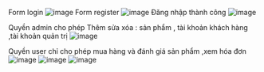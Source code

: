 Form login
![image](https://github.com/Vucuongtuan/Shop_Giay_WInform/assets/114804308/76707d7d-3ecc-4c61-a556-c7b67b97eac4)
Form register
![image](https://github.com/Vucuongtuan/Shop_Giay_WInform/assets/114804308/2bf7f748-8234-4e60-8a1a-e53887963542)
Đăng nhập thành công
![image](https://github.com/Vucuongtuan/Shop_Giay_WInform/assets/114804308/da69eef3-4ac5-460e-a417-8123046b396b)


 Quyền admin cho phép Thêm sửa xóa :  sản phẩm , tài khoản khách hàng ,tài khoản quản trị 
![image](https://github.com/Vucuongtuan/Shop_Giay_WInform/assets/114804308/6b1f5623-d104-41c0-9a66-104f5ed494af)


Quyền user chỉ cho phép mua hàng và đánh giá sản phẩm ,xem hóa đơn
![image](https://github.com/Vucuongtuan/Shop_Giay_WInform/assets/114804308/5a9db598-121a-4c1d-abcc-c2608880b4ee)
![image](https://github.com/Vucuongtuan/Shop_Giay_WInform/assets/114804308/0331fa49-5ced-4a11-b18d-04863b5478ea)
![image](https://github.com/Vucuongtuan/Shop_Giay_WInform/assets/114804308/b15ca00d-94c2-4a3d-b11f-55afd327d2d0)







